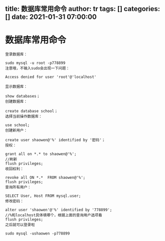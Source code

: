 title: 数据库常用命令
author: tr
tags: []
categories: []
date: 2021-01-31 07:00:00
---
# 数据库常用命令

```
登录数据库：

sudo mysql -u root -p778899      
注意哦，不输入sudo会出现一下问题：

Access denied for user 'root'@'localhost'

显示数据库：

show databases；
创建数据库：

create database school；
选择当前操作数据库：

use school;
创建新用户：

create user shaowen@'%' identified by '密码'；
授权：

grant all on *.* to shaowen@'%';
//刷新
flush privileges;
收回权利：

revoke all ON *.*  FROM shaowen@'%';
flush privileges;
查询所有用户：

SELECT User, Host FROM mysql.user;
修改密码：

alter user 'shaowen'@'%' identified by '778899';
//%和localhost具体填哪个，根据上面的查询用户选项看
flush privileges;
之后就可以登录啦

sudo mysql -ushaowen -p778899
```
